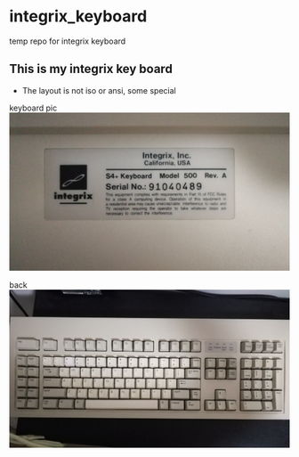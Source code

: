 # integrix_keyboard
temp repo for integrix keyboard


## This is my integrix key board

+ The layout is not iso or ansi, some special

keyboard pic
![avatar](https://github.com/sharkka/integrix_keyboard/blob/main/background.jpg)

back
![avatar](https://github.com/sharkka/integrix_keyboard/blob/main/frontground.jpg) 
